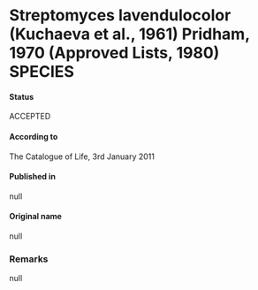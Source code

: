 # Streptomyces lavendulocolor (Kuchaeva et al., 1961) Pridham, 1970 (Approved Lists, 1980) SPECIES

#### Status
ACCEPTED

#### According to
The Catalogue of Life, 3rd January 2011

#### Published in
null

#### Original name
null

### Remarks
null